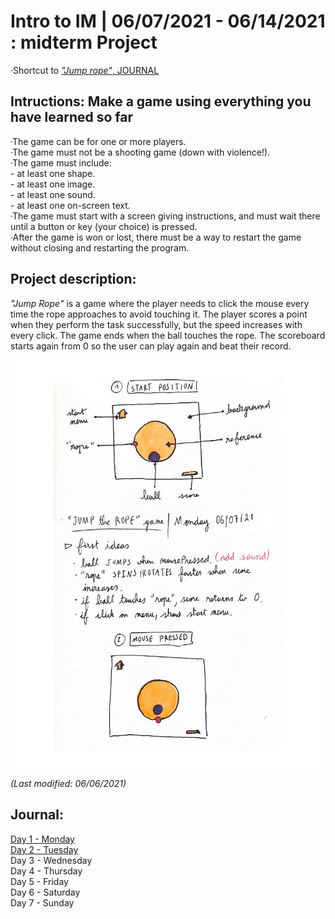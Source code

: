 # Intro to IM | 06/07/2021 - 06/14/2021  : midterm Project
 
·Shortcut to [_"Jump rope"_, JOURNAL](#Journal)

## Intructions: Make a game using everything you have learned so far

  ·The game can be for one or more players.  
  ·The game must not be a shooting game (down with violence!).  
  ·The game must include:  
     - at least one shape.  
     - at least one image.  
     - at least one sound.  
     - at least one on-screen text.  
  ·The game must start with a screen giving instructions, and must wait there until a button or key (your choice) is pressed.  
  ·After the game is won or lost, there must be a way to restart the game without closing and restarting the program.  

## Project description:

_"Jump Rope"_ is a game where the player needs to click the mouse every time the rope approaches to avoid touching it. The player scores a point when they perform the task successfully, but the speed increases with every click. The game ends when the ball touches the rope. The scoreboard starts again from 0 so the user can play again and beat their record.

<img src="concept.jpg" width="800" />

_(Last modified: 06/06/2021)_

## Journal:

[Day 1 - Monday](day1/Monday07.md)  
[Day 2 - Tuesday](day2/Tuesday08.md)  
Day 3 - Wednesday  
Day 4 - Thursday  
Day 5 - Friday  
Day 6 - Saturday  
Day 7 - Sunday  


